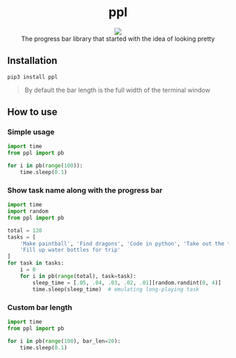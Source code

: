 <h1 align="center">ppl</h1>

<p align="center">
<img src="https://i.imgur.com/UGgcdf1.gif">
<br>
The progress bar library that started with the idea of looking pretty
</p>

## Installation

```
pip3 install ppl
```
> By default the bar length is the full width of the terminal window

## How to use

### Simple usage

```python
import time
from ppl import pb

for i in pb(range(100)):
    time.sleep(0.1)
```

### Show task name along with the progress bar

```python
import time
import random
from ppl import pb

total = 120
tasks = [
    'Make paintball', 'Find dragons', 'Code in python', 'Take out the trash',
    'Fill up water bottles for trip'
]
for task in tasks:
    i = 0
    for i in pb(range(total), task=task):
        sleep_time = [.05, .04, .03, .02, .01][random.randint(0, 4)]
        time.sleep(sleep_time)  # emulating long-playing task
```

### Custom bar length

```python
import time
from ppl import pb

for i in pb(range(100), bar_len=20):
    time.sleep(0.1)
```
